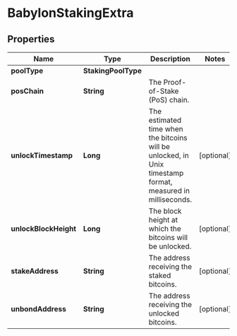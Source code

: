 

# BabylonStakingExtra


## Properties

| Name | Type | Description | Notes |
|------------ | ------------- | ------------- | -------------|
|**poolType** | **StakingPoolType** |  |  |
|**posChain** | **String** | The Proof-of-Stake (PoS) chain. |  |
|**unlockTimestamp** | **Long** | The estimated time when the bitcoins will be unlocked, in Unix timestamp format, measured in milliseconds. |  [optional] |
|**unlockBlockHeight** | **Long** | The block height at which the bitcoins will be unlocked. |  [optional] |
|**stakeAddress** | **String** | The address receiving the staked bitcoins. |  [optional] |
|**unbondAddress** | **String** | The address receiving the unlocked bitcoins. |  [optional] |



